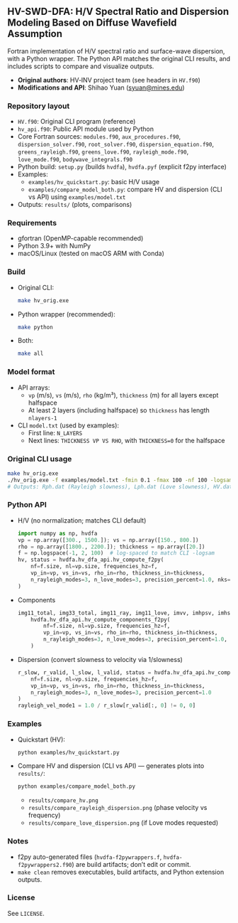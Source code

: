 ## HV-SWD-DFA: H/V Spectral Ratio and Dispersion Modeling Based on Diffuse Wavefield Assumption

Fortran implementation of H/V spectral ratio and surface-wave dispersion, with a Python wrapper. The Python API matches the original CLI results, and includes scripts to compare and visualize outputs.

- **Original authors**: HV‑INV project team (see headers in `HV.f90`)
- **Modifications and API**: Shihao Yuan (syuan@mines.edu)

### Repository layout
- `HV.f90`: Original CLI program (reference)
- `hv_api.f90`: Public API module used by Python
- Core Fortran sources: `modules.f90`, `aux_procedures.f90`, `dispersion_solver.f90`, `root_solver.f90`, `dispersion_equation.f90`, `greens_rayleigh.f90`, `greens_love.f90`, `rayleigh_mode.f90`, `love_mode.f90`, `bodywave_integrals.f90`
- Python build: `setup.py` (builds `hvdfa`), `hvdfa.pyf` (explicit f2py interface)
- Examples:
  - `examples/hv_quickstart.py`: basic H/V usage
  - `examples/compare_model_both.py`: compare HV and dispersion (CLI vs API) using `examples/model.txt`
- Outputs: `results/` (plots, comparisons)

### Requirements
- gfortran (OpenMP-capable recommended)
- Python 3.9+ with NumPy
- macOS/Linux (tested on macOS ARM with Conda)

### Build
- Original CLI:
  ```bash
  make hv_orig.exe
  ```
- Python wrapper (recommended):
  ```bash
  make python
  ```
- Both:
  ```bash
  make all
  ```

### Model format
- API arrays:
  - `vp` (m/s), `vs` (m/s), `rho` (kg/m³), `thickness` (m) for all layers except halfspace
  - At least 2 layers (including halfspace) so `thickness` has length `nlayers-1`
- CLI `model.txt` (used by examples):
  - First line: `N_LAYERS`
  - Next lines: `THICKNESS VP VS RHO`, with `THICKNESS=0` for the halfspace

### Original CLI usage
```bash
make hv_orig.exe
./hv_orig.exe -f examples/model.txt -fmin 0.1 -fmax 100 -nf 100 -logsam -nmr 3 -nml 3 -prec 1.0 -nks 0 -ph -hv > HV.dat
# Outputs: Rph.dat (Rayleigh slowness), Lph.dat (Love slowness), HV.dat (freq, hv)
```

### Python API
- H/V (no normalization; matches CLI default)
  ```python
  import numpy as np, hvdfa
  vp = np.array([300., 1500.]); vs = np.array([150., 800.])
  rho = np.array([1800., 2200.]); thickness = np.array([20.])
  f = np.logspace(-1, 2, 100)  # log-spaced to match CLI -logsam
  hv, status = hvdfa.hv_dfa_api.hv_compute_f2py(
      nf=f.size, nl=vp.size, frequencies_hz=f,
      vp_in=vp, vs_in=vs, rho_in=rho, thickness_in=thickness,
      n_rayleigh_modes=3, n_love_modes=3, precision_percent=1.0, nks=0
  )
  ```
- Components
  ```python
  img11_total, img33_total, img11_ray, img11_love, imvv, imhpsv, imhsh, status = \
      hvdfa.hv_dfa_api.hv_compute_components_f2py(
          nf=f.size, nl=vp.size, frequencies_hz=f,
          vp_in=vp, vs_in=vs, rho_in=rho, thickness_in=thickness,
          n_rayleigh_modes=3, n_love_modes=3, precision_percent=1.0, nks=0
      )
  ```
- Dispersion (convert slowness to velocity via 1/slowness)
  ```python
  r_slow, r_valid, l_slow, l_valid, status = hvdfa.hv_dfa_api.hv_compute_dispersion_f2py(
      nf=f.size, nl=vp.size, frequencies_hz=f,
      vp_in=vp, vs_in=vs, rho_in=rho, thickness_in=thickness,
      n_rayleigh_modes=3, n_love_modes=3, precision_percent=1.0
  )
  rayleigh_vel_mode1 = 1.0 / r_slow[r_valid[:, 0] != 0, 0]
  ```

### Examples
- Quickstart (HV):
  ```bash
  python examples/hv_quickstart.py
  ```
- Compare HV and dispersion (CLI vs API) — generates plots into `results/`:
  ```bash
  python examples/compare_model_both.py
  ```
  - `results/compare_hv.png`
  - `results/compare_rayleigh_dispersion.png` (phase velocity vs frequency)
  - `results/compare_love_dispersion.png` (if Love modes requested)

### Notes
- f2py auto-generated files (`hvdfa-f2pywrappers.f`, `hvdfa-f2pywrappers2.f90`) are build artifacts; don’t edit or commit.
- `make clean` removes executables, build artifacts, and Python extension outputs.

### License
See `LICENSE`.
